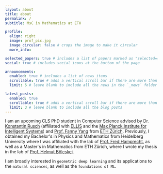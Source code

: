 ```yaml
---
layout: about
title: about
permalink: /
subtitle: MsC in Mathematics at ETH

profile:
  align: right
  image: prof_pic.jpg
  image_circular: false # crops the image to make it circular
  more_info:

selected_papers: true # includes a list of papers marked as "selected={true}"
social: true # includes social icons at the bottom of the page

announcements:
  enabled: true # includes a list of news items
  scrollable: true # adds a vertical scroll bar if there are more than 3 news items
  limit: 5 # leave blank to include all the news in the `_news` folder

latest_posts:
  enabled: true
  scrollable: true # adds a vertical scroll bar if there are more than 3 new posts items
  limit: 3 # leave blank to include all the blog posts
---
```


I am an upcoming [CLS](https://learning-systems.org/) PhD student in Computer Science advised by [Dr. Konstantin Rusch](https://konstantinrusch.com/) (affiliated with [ELLIS](https://institute-tue.ellis.eu/) and the [Max Planck Institute for Intelligent Systems](https://is.mpg.de/)) and [Prof. Fanny Yang](https://sml.inf.ethz.ch/group/fannyy/) from [ETH Zürich](https://ethz.ch/de.html). Previously, I obtained my Bachelor's in Physics and Mathematics from Heidelberg University where I was affiliated with the lab of [Prof. Fred Hamprecht](https://hci.iwr.uni-heidelberg.de/hamprecht), as well as a Master's in Mathematics from ETH Zürich, where I wrote my thesis in the lab of [Prof. Helmut Bölcskei](https://www.mins.ee.ethz.ch/people/show/boelcskei).


I am broadly interested in `geometric deep learning` and its applications to the `natural sciences`, as well as the `foundations of ML`.

